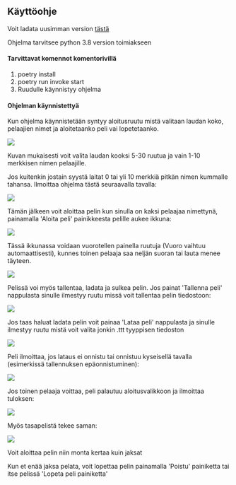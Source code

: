 ## Käyttöohje

Voit ladata uusimman version [tästä](https://github.com/TatuSorjonen/ot-harjoitustyo/releases/tag/viikko6)

Ohjelma tarvitsee python 3.8 version toimiakseen

#### Tarvittavat komennot komentorivillä

1. poetry install
2. poetry run invoke start
3. Ruudulle käynnistyy ohjelma

#### Ohjelman käynnistettyä

Kun ohjelma käynnistetään syntyy aloitusruutu mistä valitaan laudan koko, pelaajien nimet ja aloitetaanko peli vai lopetetaanko.

![](./Kuvat/Aloitusruutu.png)

Kuvan mukaisesti voit valita laudan kooksi 5-30 ruutua ja vain 1-10 merkkisen nimen pelaajille.

Jos kuitenkin jostain syystä laitat 0 tai yli 10 merkkiä pitkän nimen kummalle tahansa. Ilmoittaa ohjelma tästä seuraavalla tavalla:

![](./Kuvat/Virhenimi.png)

Tämän jälkeen voit aloittaa pelin kun sinulla on kaksi pelaajaa nimettynä, painamalla 'Aloita peli' painikkeesta
pelille aukee ikkuna:

![](./Kuvat/Lauta.png)

Tässä ikkunassa voidaan vuorotellen painella ruutuja (Vuoro vaihtuu automaattisesti), kunnes toinen pelaaja saa neljän suoran tai lauta menee täyteen.

![](./Kuvat/Toisenvuoro.png)

Pelissä voi myös tallentaa, ladata ja sulkea pelin.
Jos painat 'Tallenna peli' nappulasta sinulle ilmestyy ruutu missä voit tallentaa pelin tiedostoon:

![](./Kuvat/Tallennus.png)

Jos taas haluat ladata pelin voit painaa 'Lataa peli' nappulasta ja sinulle ilmestyy ruutu mistä voit valita jonkin .ttt tyyppisen tiedoston

![](./Kuvat/Tallennus.png)

Peli ilmoittaa, jos lataus ei onnistu tai onnistuu kyseisellä tavalla (esimerkissä tallennuksen epäonnistuminen):

![](./Kuvat/Tallennus_epaonnistui.png)

Jos toinen pelaaja voittaa, peli palautuu aloitusvalikkoon ja ilmoittaa tuloksen:

![](./Kuvat/Voittaja.png)

Myös tasapelistä tekee saman:

![](./Kuvat/Tasapeli.png)

Voit aloittaa pelin niin monta kertaa kuin jaksat

Kun et enää jaksa pelata, voit lopettaa pelin painamalla 'Poistu' painiketta tai itse pelissä 'Lopeta peli painiketta'

